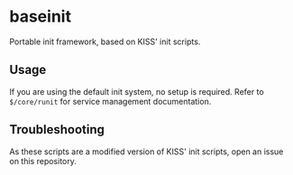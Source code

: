 # baseinit

Portable init framework, based on KISS' init scripts.

## Usage

If you are using the default init system, no setup is required.
Refer to `$/core/runit` for service management documentation.

## Troubleshooting

As these scripts are a modified version of KISS' init scripts,
open an issue on this repository.
